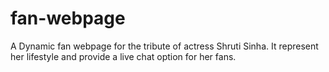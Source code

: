 # fan-webpage
A Dynamic fan webpage for the tribute of actress Shruti Sinha. It represent her lifestyle and provide a live chat option for her fans.
